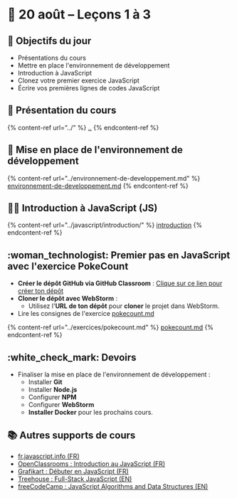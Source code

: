# 📅 20 août – Leçons 1 à 3

## :rocket: Objectifs du jour

* Présentations du cours
* Mettre en place l'environnement de développement
* Introduction à JavaScript
* Clonez votre premier exercice JavaScript
* Écrire vos premières lignes de codes JavaScript

## :school: Présentation du cours

{% content-ref url="../" %}
[..](../)
{% endcontent-ref %}

## :toolbox: Mise en place de l'environnement de développement

{% content-ref url="../environnement-de-developpement.md" %}
[environnement-de-developpement.md](../environnement-de-developpement.md)
{% endcontent-ref %}

## :teacher: Introduction à JavaScript (JS)

{% content-ref url="../javascript/introduction/" %}
[introduction](../javascript/introduction/)
{% endcontent-ref %}

## :woman\_technologist: Premier pas en JavaScript avec l'exercice PokeCount

* **Créer le dépôt GitHub via GitHub Classroom** : [Clique sur ce lien pour créer ton dépôt](https://classroom.github.com/a/z9Q4FRir)&#x20;
* **Cloner le dépôt avec WebStorm** :
  * Utilisez l'**URL de ton dépôt** pour **cloner** le projet dans WebStorm.
* Lire les consignes de l'exercice [pokecount.md](../exercices/pokecount.md "mention")

{% content-ref url="../exercices/pokecount.md" %}
[pokecount.md](../exercices/pokecount.md)
{% endcontent-ref %}

## :white\_check\_mark: Devoirs

* Finaliser la mise en place de l'environnement de développement :
  * Installer **Git**
  * Installer **Node.js**
  * Configurer **NPM**
  * Configurer **WebStorm**
  * **Installer Docker** pour les prochains cours.

## :books: Autres supports de cours

* [fr.javascript.info (FR)](https://fr.javascript.info/)
* [OpenClassrooms : Introduction au JavaScript (FR)](https://openclassrooms.com/fr/courses/1916641-dynamisez-vos-sites-web-avec-javascript/1916776-introduction-au-javascript)
* [Grafikart : Débuter en JavaScript (FR)](https://grafikart.fr/formations/debuter-javascript)
* [Treehouse : Full-Stack JavaScript (EN)](https://teamtreehouse.com/tracks/full-stack-javascript)
* [freeCodeCamp : JavaScript Algorithms and Data Structures (EN)](https://www.freecodecamp.org/learn/javascript-algorithms-and-data-structures-v8/)
